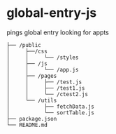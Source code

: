 # global-entry-js
pings global entry looking for appts

```
├── /public
│     ├──/css
│     │     └── /styles
│     ├── /js
│     │     └── /app.js
│     ├── /pages
│     │     ├── /test.js
│     │     ├── /test1.js
│     │     └── /ctest2.js
│     └── /utils
│           ├── fetchData.js
│           └── sortTable.js
├── package.json
└── README.md
```
